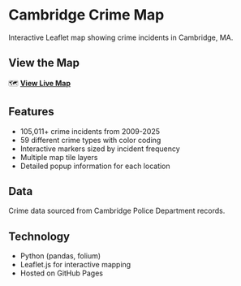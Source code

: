 # Cambridge Crime Map

Interactive Leaflet map showing crime incidents in Cambridge, MA.

## View the Map
🗺️ **[View Live Map](https://karakotaram.github.io/cambridge-crime-map/cambridge_crime_map.html)**

## Features
- 105,011+ crime incidents from 2009-2025
- 59 different crime types with color coding
- Interactive markers sized by incident frequency
- Multiple map tile layers
- Detailed popup information for each location

## Data
Crime data sourced from Cambridge Police Department records.

## Technology
- Python (pandas, folium)
- Leaflet.js for interactive mapping
- Hosted on GitHub Pages
